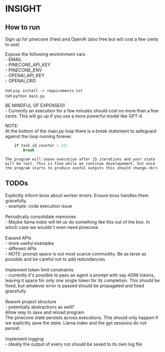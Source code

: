 # INSIGHT

## How to run

Sign up for pinecone (free) and OpenAI (also free but will cost a few cents to use)

Expose the following environment vars<br>
    - EMAIL<br>
    - PINECONE_API_KEY<br>
    - PINECONE_ENV<br>
    - OPENAI_API_KEY<br>
    - OPENAI_ORG<br>

run `pip install -r requirements.txt`<br>
run `python main.py`

BE MINDFUL OF EXPENSES!!<br>
    - Currently an execution for a few minutes should cost no more than a few cents. This will go up if you use a more powerful model like GPT-4<br>

NOTE:<br>
    At the bottom of the main.py loop there is a break statement to safeguard against the loop running forever.<br>

```py
    if task_id_counter > 15:
        break
```
 
    The program will cease execution after 15 iterations and your state will be lost. This is fine while we continue developement, but once the program starts to produce useful outputs this should change.<br>


## TODOs

Explicitly inform boss about worker errors. Ensure boss handles them gracefully.<br>
    - example: code execution issue<br><br>
Periodically consolidate memories<br>
    - Maybe llama index will let us do something like this out of the box. In which case we wouldn't even need pinecone<br><br>
Expand APIs<br>
    - more useful examples<br>
    - different APIs<br>
    - NOTE: prompt space is out most scarce commodity. Be as terse as possible and be careful not to add redundancies<br><br>
Implement token limit constraints<br>
    - currently it's possible to pass an agent a prompt with say 4096 tokens, leaving it space for only one single token for its completion. This should be fixed, but whatever error is passed should be propagated and fixed gracefully<br><br>
Rework project structure<br>
    - potentially abstractions as well?<br>
Allow way to save and reload program<br>
The pinecone state persists across executions. This should only happen if we explicitly save the state. Llama index and the gpt sessions do not persist.<br><br>
Implement logging<br>
    - Ideally the output of every run should be saved to its own log file<br>